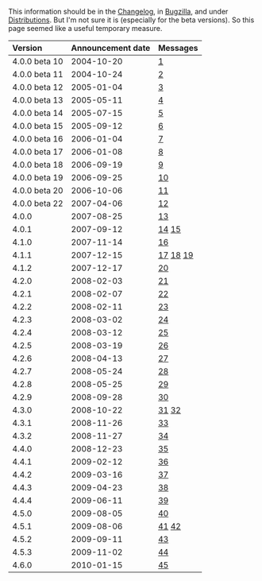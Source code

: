 This information should be in the
[Changelog](http://www.iro.umontreal.ca/~gambit/repo/gambit/?shortlog),
in [Bugzilla](http://www.iro.umontreal.ca/~gambit/bugzilla), and under
[Distributions](Distributions.md). But I'm not sure it is
(especially for the beta versions). So this page seemed like a useful
temporary measure.

| Version       | Announcement date | Messages                                                                                                                                                                                                                                                             |
| :------------ | :---------------- | :------------------------------------------------------------------------------------------------------------------------------------------------------------------------------------------------------------------------------------------------------------------- |
| 4.0.0 beta 10 | 2004-10-20        | [1](https://webmail.iro.umontreal.ca/pipermail/gambit-list/2004-October/000006.html)                                                                                                                                                                                 |
| 4.0.0 beta 11 | 2004-10-24        | [2](https://webmail.iro.umontreal.ca/pipermail/gambit-list/2004-October/000012.html)                                                                                                                                                                                 |
| 4.0.0 beta 12 | 2005-01-04        | [3](https://webmail.iro.umontreal.ca/pipermail/gambit-list/2005-January/000069.html)                                                                                                                                                                                 |
| 4.0.0 beta 13 | 2005-05-11        | [4](https://webmail.iro.umontreal.ca/pipermail/gambit-list/2005-May/000233.html)                                                                                                                                                                                     |
| 4.0.0 beta 14 | 2005-07-15        | [5](https://webmail.iro.umontreal.ca/pipermail/gambit-list/2005-July/000313.html)                                                                                                                                                                                    |
| 4.0.0 beta 15 | 2005-09-12        | [6](https://webmail.iro.umontreal.ca/pipermail/gambit-list/2005-September/000399.html)                                                                                                                                                                               |
| 4.0.0 beta 16 | 2006-01-04        | [7](https://webmail.iro.umontreal.ca/pipermail/gambit-list/2006-January/000528.html)                                                                                                                                                                                 |
| 4.0.0 beta 17 | 2006-01-08        | [8](https://webmail.iro.umontreal.ca/pipermail/gambit-list/2006-January/000556.html)                                                                                                                                                                                 |
| 4.0.0 beta 18 | 2006-09-19        | [9](https://webmail.iro.umontreal.ca/pipermail/gambit-list/2006-September/000820.html)                                                                                                                                                                               |
| 4.0.0 beta 19 | 2006-09-25        | [10](https://webmail.iro.umontreal.ca/pipermail/gambit-list/2006-September/000840.html)                                                                                                                                                                              |
| 4.0.0 beta 20 | 2006-10-06        | [11](https://webmail.iro.umontreal.ca/pipermail/gambit-list/2006-October/000873.html)                                                                                                                                                                                |
| 4.0.0 beta 22 | 2007-04-06        | [12](https://webmail.iro.umontreal.ca/pipermail/gambit-list/2007-April/001244.html)                                                                                                                                                                                  |
| 4.0.0         | 2007-08-25        | [13](https://webmail.iro.umontreal.ca/pipermail/gambit-list/2007-August/001658.html)                                                                                                                                                                                 |
| 4.0.1         | 2007-09-12        | [14](https://webmail.iro.umontreal.ca/pipermail/gambit-list/2007-September/001724.html) [15](https://webmail.iro.umontreal.ca/pipermail/gambit-list/2007-September/001725.html)                                                                                      |
| 4.1.0         | 2007-11-14        | [16](https://webmail.iro.umontreal.ca/pipermail/gambit-list/2007-November/001852.html)                                                                                                                                                                               |
| 4.1.1         | 2007-12-15        | [17](https://webmail.iro.umontreal.ca/pipermail/gambit-list/2007-December/001885.html) [18](https://webmail.iro.umontreal.ca/pipermail/gambit-list/2007-December/001886.html) [19](https://webmail.iro.umontreal.ca/pipermail/gambit-list/2007-December/001887.html) |
| 4.1.2         | 2007-12-17        | [20](https://webmail.iro.umontreal.ca/pipermail/gambit-list/2007-December/001891.html)                                                                                                                                                                               |
| 4.2.0         | 2008-02-03        | [21](https://webmail.iro.umontreal.ca/pipermail/gambit-list/2008-February/002027.html)                                                                                                                                                                               |
| 4.2.1         | 2008-02-07        | [22](https://webmail.iro.umontreal.ca/pipermail/gambit-list/2008-February/002044.html)                                                                                                                                                                               |
| 4.2.2         | 2008-02-11        | [23](https://webmail.iro.umontreal.ca/pipermail/gambit-list/2008-February/002062.html)                                                                                                                                                                               |
| 4.2.3         | 2008-03-02        | [24](https://webmail.iro.umontreal.ca/pipermail/gambit-list/2008-March/002137.html)                                                                                                                                                                                  |
| 4.2.4         | 2008-03-12        | [25](https://webmail.iro.umontreal.ca/pipermail/gambit-list/2008-March/002167.html)                                                                                                                                                                                  |
| 4.2.5         | 2008-03-19        | [26](https://webmail.iro.umontreal.ca/pipermail/gambit-list/2008-March/002221.html)                                                                                                                                                                                  |
| 4.2.6         | 2008-04-13        | [27](https://webmail.iro.umontreal.ca/pipermail/gambit-list/2008-April/002263.html)                                                                                                                                                                                  |
| 4.2.7         | 2008-05-24        | [28](https://webmail.iro.umontreal.ca/pipermail/gambit-list/2008-May/002335.html)                                                                                                                                                                                    |
| 4.2.8         | 2008-05-25        | [29](https://webmail.iro.umontreal.ca/pipermail/gambit-list/2008-May/002339.html)                                                                                                                                                                                    |
| 4.2.9         | 2008-09-28        | [30](https://webmail.iro.umontreal.ca/pipermail/gambit-list/2008-September/002687.html)                                                                                                                                                                              |
| 4.3.0         | 2008-10-22        | [31](https://webmail.iro.umontreal.ca/pipermail/gambit-list/2008-October/002757.html) [32](https://webmail.iro.umontreal.ca/pipermail/gambit-list/2008-October/002761.html)                                                                                          |
| 4.3.1         | 2008-11-26        | [33](https://webmail.iro.umontreal.ca/pipermail/gambit-list/2008-November/002848.html)                                                                                                                                                                               |
| 4.3.2         | 2008-11-27        | [34](https://webmail.iro.umontreal.ca/pipermail/gambit-list/2008-November/002859.html)                                                                                                                                                                               |
| 4.4.0         | 2008-12-23        | [35](https://webmail.iro.umontreal.ca/pipermail/gambit-list/2008-December/002903.html)                                                                                                                                                                               |
| 4.4.1         | 2009-02-12        | [36](https://webmail.iro.umontreal.ca/pipermail/gambit-list/2009-February/003046.html)                                                                                                                                                                               |
| 4.4.2         | 2009-03-16        | [37](https://webmail.iro.umontreal.ca/pipermail/gambit-list/2009-March/003275.html)                                                                                                                                                                                  |
| 4.4.3         | 2009-04-23        | [38](https://webmail.iro.umontreal.ca/pipermail/gambit-list/2009-April/003382.html)                                                                                                                                                                                  |
| 4.4.4         | 2009-06-11        | [39](https://webmail.iro.umontreal.ca/pipermail/gambit-list/2009-June/003582.html)                                                                                                                                                                                   |
| 4.5.0         | 2009-08-05        | [40](https://webmail.iro.umontreal.ca/pipermail/gambit-list/2009-August/003770.html)                                                                                                                                                                                 |
| 4.5.1         | 2009-08-06        | [41](https://webmail.iro.umontreal.ca/pipermail/gambit-list/2009-August/003776.html) [42](https://webmail.iro.umontreal.ca/pipermail/gambit-list/2009-August/003778.html)                                                                                            |
| 4.5.2         | 2009-09-11        | [43](https://webmail.iro.umontreal.ca/pipermail/gambit-list/2009-September/003979.html)                                                                                                                                                                              |
| 4.5.3         | 2009-11-02        | [44](https://mercure.iro.umontreal.ca/pipermail/gambit-list/2009-November/004153.html)                                                                                                                                                                               |
| 4.6.0         | 2010-01-15        | [45](https://mercure.iro.umontreal.ca/pipermail/gambit-list/2010-January/004244.html)                                                                                                                                                                                |
